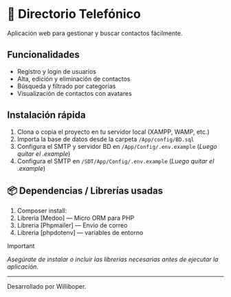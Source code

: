 # 📒 Directorio Telefónico

Aplicación web para gestionar y buscar contactos fácilmente.

## Funcionalidades
- Registro y login de usuarios
- Alta, edición y eliminación de contactos
- Búsqueda y filtrado por categorías
- Visualización de contactos con avatares

## Instalación rápida
1. Clona o copia el proyecto en tu servidor local (XAMPP, WAMP, etc.)
2. Importa la base de datos desde la carpeta `/App/config/BD.sql`
3. Configura el SMTP y servidor BD en `/App/Config/.env.example` (_Luego quitar el .example_)
4. Configura el SMTP en `/SDT/App/Config/.env.example` (_Luego quitar el .example_)

## 📦 Dependencias / Librerías usadas
1. Composer install:
2. Libreria [Medoo] — Micro ORM para PHP
3. Libreria [Phpmailer] — Envio de correo
4. Libreria [phpdotenv] — variables de entorno

> [!IMPORTANT]
> _Asegúrate de instalar o incluir las librerías necesarias antes de ejecutar la aplicación._

---
Desarrollado por Williboper.  
